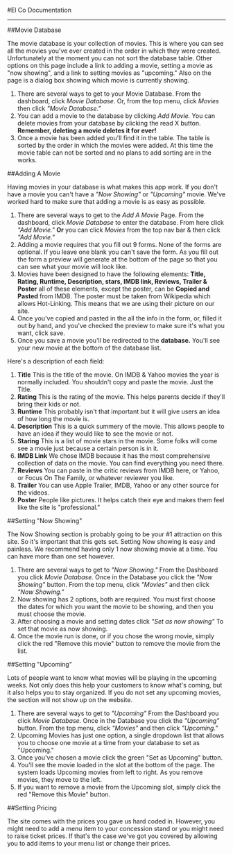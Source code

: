 #El Co Documentation

---

##Movie Database

The movie database is your collection of movies. This is where you can see all the movies you've ever created in the order in which they were created. Unfortunately at the moment you can not sort the database table. Other options on this page include a link to adding a movie, setting a movie as "now showing", and a link to setting movies as "upcoming." Also on the page is a dialog box showing which movie is currently showing. 

1. There are several ways to get to your Movie Database. From the dashboard, click *Movie Database.* Or, from the top menu, click *Movies* then click *"Movie Database."*
2. You can add a movie to the database by clicking *Add Movie.* You can delete movies from your database by clicking the read X button. **Remember, deleting a movie deletes it for ever!**
3. Once a movie has been added you'll find it in the table. The table is sorted by the order in which the movies were added. At this time the movie table can not be sorted and no plans to add sorting are in the works.

##Adding A Movie

Having movies in your database is what makes this app work. If you don't have a movie you can't have a *"Now Showing"* or *"Upcoming"* movie. We've worked hard to make sure that adding a movie is as easy as possible.

1. There are several ways to get to the *Add A Movie* Page. From the dashboard, click *Movie Database* to enter the database. From here click *"Add Movie."* **Or** you can click *Movies* from the top nav bar & then click *"Add Movie."*
2. Adding a movie requires that you fill out 9 forms. None of the forms are optional. If you leave one blank you can't save the form. As you fill out the form a preview will generate at the bottom of the page so that you can see what your movie will look like.
3. Movies have been designed to have the following elements: **Title, Rating, Runtime, Description, stars, IMDB link, Reviews, Trailer & Poster** all of these elements, except the poster, can be **Copied and Pasted** from IMDB. The poster must be taken from Wikipedia which allows Hot-Linking. This means that we are using their picture on our site. 
4. Once you've copied and pasted in the all the info in the form, or, filled it out by hand, and you've checked the preview to make sure it's what you want, click save. 
5. Once you save a movie you'll be redirected to the **database.** You'll see your new movie at the bottom of the database list. 

Here's a description of each field:
1. **Title** This is the title of the movie. On IMDB & Yahoo movies the year is normally included. You shouldn't copy and paste the movie. Just the Title. 
2. **Rating** This is the rating of the movie. This helps parents decide if they'll bring their kids or not. 
3. **Runtime** This probably isn't that important but it will give users an idea of how long the movie is.
4. **Description** This is a quick summery of the movie. This allows people to have an idea if they would like to see the movie or not. 
5. **Staring** This is a list of movie stars in the movie. Some folks will come see a movie just because a certain person is in it. 
6. **IMDB Link** We chose IMDB because it has the most comprehensive collection of data on the movie. You can find everything you need there.
7. **Reviews** You can paste in the critic reviews from IMDB here, or Yahoo, or Focus On The Family, or whatever reviewer you like. 
8. **Trailer** You can use Apple Trailer, IMDB, Yahoo or any other source for the videos. 
9. **Poster** People like pictures. It helps catch their eye and makes them feel like the site is "professional." 

##Setting "Now Showing"

The Now Showing section is probably going to be your #1 attraction on this site. So it's important that this gets set. Setting Now showing is easy and painless. We recommend having only 1 now showing movie at a time. You can have more than one set however.

1. There are several ways to get to *"Now Showing."* From the Dashboard you click *Movie Database.* Once in the Database you click the *"Now Showing"* button. From the top menu, click *"Movies"* and then click *"Now Showing."*
2. Now showing has 2 options, both are required. You must first choose the dates for which you want the movie to be showing, and then you must choose the movie. 
3. After choosing a movie and setting dates click *"Set as now showing"* To set that movie as now showing. 
4. Once the movie run is done, or if you chose the wrong movie, simply click the red "Remove this movie" button to remove the movie from the list.

##Setting "Upcoming"

Lots of people want to know what movies will be playing in the upcoming weeks. Not only does this help your customers to know what's coming, but it also helps you to stay organized. If you do not set any upcoming movies, the section will not show up on the website.

1. There are several ways to get to *"Upcoming"* From the Dashboard you click *Movie Database.* Once in the Database you click the *"Upcoming"* button. From the top menu, click *"Movies"* and then click *"Upcoming."*
2. Upcoming Movies has just one option, a single dropdown list that allows you to choose one movie at a time from your database to set as "Upcoming."
3. Once you've chosen a movie click the green "Set as Upcoming" button.
4. You'll see the movie loaded in the slot at the bottom of the page. The system loads Upcoming movies from left to right. As you remove movies, they move to the left.
5. If you want to remove a movie from the Upcoming slot, simply click the red "Remove this Movie" button.

##Setting Pricing

The site comes with the prices you gave us hard coded in. However, you might need to add a menu item to your concession stand or you might need to raise ticket prices. If that's the case we've got you covered by allowing you to add items to your menu list or change their prices. 
